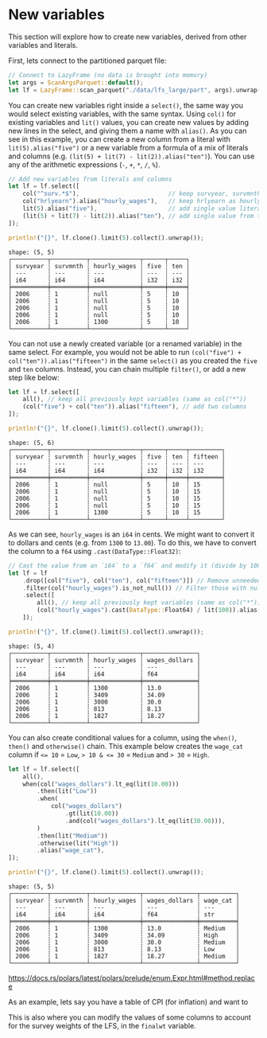 # New variables

This section will explore how to create new variables, derived from other variables and literals.

First, lets connect to the partitioned parquet file:

```Rust
// Connect to LazyFrame (no data is brought into memory)
let args = ScanArgsParquet::default();
let lf = LazyFrame::scan_parquet("./data/lfs_large/part", args).unwrap();
```
You can create new variables right inside a `select()`, the same way you would select existing variables, with the same syntax. Using `col()` for existing variables and `lit()` values, you can create new values by adding new lines in the select, and giving them a name with `alias()`. As you can see in this example, you can create a new column from a literal with `lit(5).alias("five")` or a new variable from a formula of a mix of literals and columns (e.g. `(lit(5) + lit(7) - lit(2)).alias("ten")`). You can use any of the arithmetic expressions (`-`, `+`, `*`, `/`, `%`).


```Rust
// Add new variables from literals and columns
let lf = lf.select([
    col("^surv.*$"),                         // keep survyear, survmnth
    col("hrlyearn").alias("hourly_wages"),   // keep hrlyearn as hourly_wages
    lit(5).alias("five"),                    // add single value literal
    (lit(5) + lit(7) - lit(2)).alias("ten"), // add single value from two or more literals
]);

println!("{}", lf.clone().limit(5).collect().unwrap());
```

```
shape: (5, 5)
┌──────────┬──────────┬──────────────┬──────┬─────┐
│ survyear ┆ survmnth ┆ hourly_wages ┆ five ┆ ten │
│ ---      ┆ ---      ┆ ---          ┆ ---  ┆ --- │
│ i64      ┆ i64      ┆ i64          ┆ i32  ┆ i32 │
╞══════════╪══════════╪══════════════╪══════╪═════╡
│ 2006     ┆ 1        ┆ null         ┆ 5    ┆ 10  │
│ 2006     ┆ 1        ┆ null         ┆ 5    ┆ 10  │
│ 2006     ┆ 1        ┆ null         ┆ 5    ┆ 10  │
│ 2006     ┆ 1        ┆ null         ┆ 5    ┆ 10  │
│ 2006     ┆ 1        ┆ 1300         ┆ 5    ┆ 10  │
└──────────┴──────────┴──────────────┴──────┴─────┘
```

You can not use a newly created variable (or a renamed variable) in the same select. For example, you would not be able to run `(col("five") + col("ten")).alias("fifteen")` in the same `select()` as you created the `five` and `ten` columns. Instead, you can chain multiple `filter()`, or add a new step like below:

```Rust
let lf = lf.select([
    all(), // keep all previously kept variables (same as col("*"))
    (col("five") + col("ten")).alias("fifteen"), // add two columns
]);

println!("{}", lf.clone().limit(5).collect().unwrap());
```

```
shape: (5, 6)
┌──────────┬──────────┬──────────────┬──────┬─────┬─────────┐
│ survyear ┆ survmnth ┆ hourly_wages ┆ five ┆ ten ┆ fifteen │
│ ---      ┆ ---      ┆ ---          ┆ ---  ┆ --- ┆ ---     │
│ i64      ┆ i64      ┆ i64          ┆ i32  ┆ i32 ┆ i32     │
╞══════════╪══════════╪══════════════╪══════╪═════╪═════════╡
│ 2006     ┆ 1        ┆ null         ┆ 5    ┆ 10  ┆ 15      │
│ 2006     ┆ 1        ┆ null         ┆ 5    ┆ 10  ┆ 15      │
│ 2006     ┆ 1        ┆ null         ┆ 5    ┆ 10  ┆ 15      │
│ 2006     ┆ 1        ┆ null         ┆ 5    ┆ 10  ┆ 15      │
│ 2006     ┆ 1        ┆ 1300         ┆ 5    ┆ 10  ┆ 15      │
└──────────┴──────────┴──────────────┴──────┴─────┴─────────┘
```

As we can see, `hourly_wages` is an `i64` in cents. We might want to convert it to dollars and cents (e.g. from `1300` to `13.00`). To do this, we have to convert the column to a `f64` using `.cast(DataType::Float32)`:

```Rust
// Cast the value from an `i64` to a `f64` and modify it (divide by 100)
let lf = lf
    .drop([col("five"), col("ten"), col("fifteen")]) // Remove unneeded variables (could also exclude them from the select)
    .filter(col("hourly_wages").is_not_null()) // Filter those with null wages
    .select([
        all(), // keep all previously kept variables (same as col("*"))
        (col("hourly_wages").cast(DataType::Float64) / lit(100)).alias("wages_dollars"),
    ]);

println!("{}", lf.clone().limit(5).collect().unwrap());
```

```
shape: (5, 4)
┌──────────┬──────────┬──────────────┬───────────────┐
│ survyear ┆ survmnth ┆ hourly_wages ┆ wages_dollars │
│ ---      ┆ ---      ┆ ---          ┆ ---           │
│ i64      ┆ i64      ┆ i64          ┆ f64           │
╞══════════╪══════════╪══════════════╪═══════════════╡
│ 2006     ┆ 1        ┆ 1300         ┆ 13.0          │
│ 2006     ┆ 1        ┆ 3409         ┆ 34.09         │
│ 2006     ┆ 1        ┆ 3000         ┆ 30.0          │
│ 2006     ┆ 1        ┆ 813          ┆ 8.13          │
│ 2006     ┆ 1        ┆ 1827         ┆ 18.27         │
└──────────┴──────────┴──────────────┴───────────────┘
```

You can also create conditional values for a column, using the `when()`, `then()` and `otherwise()` chain. This example below creates the `wage_cat` column if `<= 10` = `Low`, `> 10 & <= 30` = `Medium` and `> 30` = `High`.

```Rust
let lf = lf.select([
    all(),
    when(col("wages_dollars").lt_eq(lit(10.00)))
        .then(lit("Low"))
        .when(
            col("wages_dollars")
                .gt(lit(10.00))
                .and(col("wages_dollars").lt_eq(lit(30.00))),
        )
        .then(lit("Medium"))
        .otherwise(lit("High"))
        .alias("wage_cat"),
]);

println!("{}", lf.clone().limit(5).collect().unwrap());
```

```
shape: (5, 5)
┌──────────┬──────────┬──────────────┬───────────────┬──────────┐
│ survyear ┆ survmnth ┆ hourly_wages ┆ wages_dollars ┆ wage_cat │
│ ---      ┆ ---      ┆ ---          ┆ ---           ┆ ---      │
│ i64      ┆ i64      ┆ i64          ┆ f64           ┆ str      │
╞══════════╪══════════╪══════════════╪═══════════════╪══════════╡
│ 2006     ┆ 1        ┆ 1300         ┆ 13.0          ┆ Medium   │
│ 2006     ┆ 1        ┆ 3409         ┆ 34.09         ┆ High     │
│ 2006     ┆ 1        ┆ 3000         ┆ 30.0          ┆ Medium   │
│ 2006     ┆ 1        ┆ 813          ┆ 8.13          ┆ Low      │
│ 2006     ┆ 1        ┆ 1827         ┆ 18.27         ┆ Medium   │
└──────────┴──────────┴──────────────┴───────────────┴──────────┘
```





https://docs.rs/polars/latest/polars/prelude/enum.Expr.html#method.replace




As an example, lets say you have a table of CPI (for inflation) and want to 


This is also where you can modify the values of some columns to account for the survey weights of the LFS, in the `finalwt` variable.

